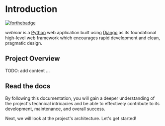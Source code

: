 # Introduction

[![forthebadge](https://forthebadge.com/images/badges/made-with-python.svg)](https://www.python.org)

_webinar_ is a [Python](https://www.python.org/) web application built using [Django](https://www.djangoproject.com/) as its foundational high-level web framework which encourages rapid development and clean, pragmatic design.

## Project Overview

TODO: add content ...

## Read the docs

By following this documentation, you will gain a deeper understanding of the project's technical intricacies and be able to effectively contribute to its development, maintenance, and overall success.

Next, we will look at the project's architecture. Let's get started!
